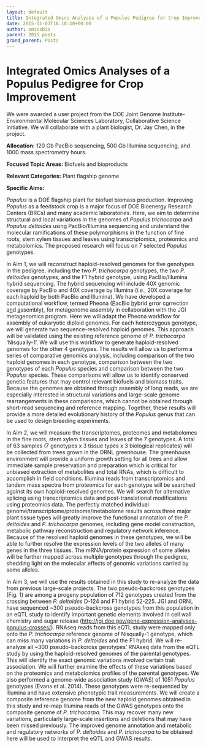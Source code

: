 ```yaml
---
layout: default
title: Integrated Omics Analyses of a Populus Pedigree for Crop Improvement
date: 2015-11-03T16:18:10+00:00
author: omicsbio
parent: 2015 posts
grand_parent: Posts
---
```

# Integrated Omics Analyses of a Populus Pedigree for Crop Improvement
We were awarded a user project from the DOE Joint Genome Institute-Environmental Molecular Sciences Laboratory, Collaborative Science Initiative. We will collaborate with a plant biologist, Dr. Jay Chen, in the project.

**Allocation**: 120 Gb PacBio sequencing, 500 Gb Illumina sequencing, and 1000 mass spectrometry hours.

**Focused Topic Areas:** Biofuels and bioproducts

**Relevant Categories:** Plant flagship genome

**Specific Aims:**

_Populus_ is a DOE flagship plant for biofuel biomass production. Improving _Populus_ as a feedstock crop is a major focus of DOE Bioenergy Research Centers (BRCs) and many academic laboratories. Here, we aim to determine structural and local variations in the genomes of _Populus_ _trichocarpa_ and _Populus_ _deltoides_ using PacBio/Illumina sequencing and understand the molecular ramifications of these polymorphisms in the function of fine roots, stem xylem tissues and leaves using transcriptomics, proteomics and metabolomics. The proposed research will focus on 7 selected _Populus_ genotypes.

In Aim 1, we will reconstruct haploid-resolved genomes for five genotypes in the pedigree, including the two _P._ _trichocarpa_ genotypes, the two _P. deltoides_ genotypes, and the F1 hybrid genotype, using PacBio/Illumina hybrid sequencing. The hybrid sequencing will include 40X genomic coverage by PacBio and 40X coverage by Illumina (_i.e._, 20X coverage for each haploid by both PacBio and Illumina). We have developed a computational workflow, termed Pheona (<u>P</u>acBio <u>h</u>ybrid <u>e</u>rror c<u>o</u>rrection a<u>n</u>d <u>a</u>ssembly), for metagenome assembly in collaboration with the JGI metagenomics program. Here we will adapt the Pheona workflow for assembly of eukaryotic diploid genomes. For each heterozygous genotype, we will generate two sequence-resolved haploid genomes. This approach will be validated using the existing reference genome of _P. trichocarpa_ ‘Nisqually-1’. We will use this workflow to generate haploid-resolved genomes for the other 4 genotypes. The results will allow us to perform a series of comparative genomics analysis, including comparison of the two haploid genomes in each genotype, comparison between the two genotypes of each _Populus_ species and comparison between the two _Populus_ species. These comparisons will allow us to identify conserved genetic features that may control relevant biofuels and biomass traits. Because the genomes are obtained through assembly of long reads, we are especially interested in structural variations and large-scale genome rearrangements in these comparisons, which cannot be obtained through short-read sequencing and reference mapping. Together, these results will provide a more detailed evolutionary history of the _Populus_ genus that can be used to design breeding experiments.

In Aim 2, we will measure the transcriptomes, proteomes and metabolomes in the fine roots, stem xylem tissues and leaves of the 7 genotypes. A total of 63 samples (7 genotypes x 3 tissue types x 3 biological replicates) will be collected from trees grown in the ORNL greenhouse. The greenhouse environment will provide a uniform growth setting for all trees and allow immediate sample preservation and preparation which is critical for unbiased extraction of metabolites and total RNAs, which is difficult to accomplish in field conditions. Illumina reads from transcriptomics and tandem mass spectra from proteomics for each genotype will be searched against its own haploid-resolved genomes. We will search for alternative splicing using transcriptomics data and post-translational modifications using proteomics data. The perfectly matched individual genome/transcriptome/proteome/metabolome results across three major plant tissue types will greatly improve the functional annotation of the _P. deltoides_ and _P._ _trichocarpa_ genomes, including gene model construction, metabolic pathway reconstruction and regulatory network inference. Because of the resolved haploid genomes in these genotypes, we will be able to further resolve the expression levels of the two alleles of many genes in the three tissues. The mRNA/protein expression of some alleles will be further mapped across multiple genotypes through the pedigree, shedding light on the molecular effects of genomic variations carried by some alleles.

In Aim 3, we will use the results obtained in this study to re-analyze the data from previous large-scale projects. The two pseudo-backcross genotypes (Fig. 1) are among a progeny population of 712 genotypes created from the crossing between _P. deltoides_ D-124 and F1 hybrid 52-225. JGI and ORNL have sequenced ~300 pseudo-backcross genotypes from this population in an eQTL study to identify important genetic elements involved in cell wall chemistry and sugar release (http://jgi.doe.gov/gene-expression-analyses-populus-crosses/). RNAseq reads from this eQTL study were mapped only onto the _P._ _trichocarpa_ reference genome of Nisqually-1 genotype, which can miss many variations in _P. deltoides_ and the F1 hybrid. We will re-analyze all ~300 pseudo-backcross genotypes’ RNAseq data from the eQTL study by using the haploid-resolved genomes of the parental genotypes. This will identify the exact genomic variations involved certain trait association. We will further examine the effects of these variations based on the proteomics and metabolomics profiles of the parental genotypes. We also performed a genome-wide association study (GWAS) of 1051 _Populus_ genotypes (Evans et al. 2014). These genotypes were re-sequenced by Illumina and have extensive phenotypic trait measurements. We will create a composite reference genome from the new haploid genomes obtained in this study and re-map Illumina reads of the GWAS genotypes onto the composite genome of _P._ _trichocarpa_. This may recover many new variations, particularly large-scale insertions and deletions that may have been missed previously. The improved genome annotation and metabolic and regulatory networks of _P. deltoides_ and _P._ _trichocarpa_ to be obtained here will be used to interpret the eQTL and GWAS results.

&nbsp;